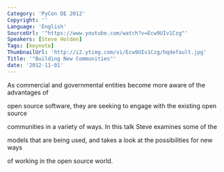 ```yaml
---
Category: 'PyCon DE 2012'
Copyright: ''
Language: 'English'
SourceUrl: '"https://www.youtube.com/watch?v=Ecw9UIv1Czg"'
Speakers: [Steve Holden]
Tags: [keynote]
ThumbnailUrl: 'http://i2.ytimg.com/vi/Ecw9UIv1Czg/hqdefault.jpg'
Title: '"Building New Communities"'
date: '2012-11-01'
---
```

As commercial and governmental entities become more aware of the advantages of

open source software, they are seeking to engage with the existing open source

communities in a variety of ways. In this talk Steve examines some of the

models that are being used, and takes a look at the possibilities for new ways

of working in the open source world.

